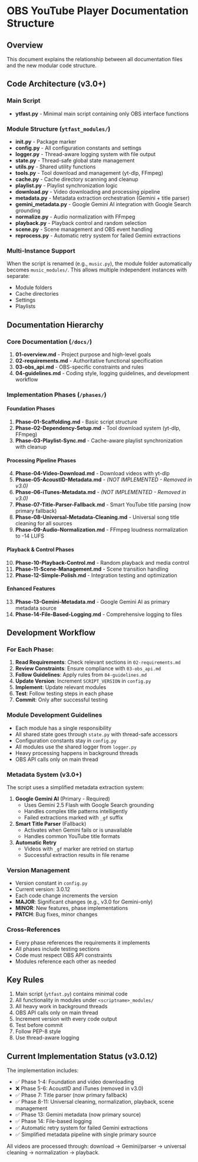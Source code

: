 # OBS YouTube Player Documentation Structure

## Overview
This document explains the relationship between all documentation files and the new modular code structure.

## Code Architecture (v3.0+)

### Main Script
- **ytfast.py** - Minimal main script containing only OBS interface functions

### Module Structure (`ytfast_modules/`)
- **__init__.py** - Package marker
- **config.py** - All configuration constants and settings
- **logger.py** - Thread-aware logging system with file output
- **state.py** - Thread-safe global state management
- **utils.py** - Shared utility functions
- **tools.py** - Tool download and management (yt-dlp, FFmpeg)
- **cache.py** - Cache directory scanning and cleanup
- **playlist.py** - Playlist synchronization logic
- **download.py** - Video downloading and processing pipeline
- **metadata.py** - Metadata extraction orchestration (Gemini + title parser)
- **gemini_metadata.py** - Google Gemini AI integration with Google Search grounding
- **normalize.py** - Audio normalization with FFmpeg
- **playback.py** - Playback control and random selection
- **scene.py** - Scene management and OBS event handling
- **reprocess.py** - Automatic retry system for failed Gemini extractions

### Multi-Instance Support
When the script is renamed (e.g., `music.py`), the module folder automatically becomes `music_modules/`. This allows multiple independent instances with separate:
- Module folders
- Cache directories
- Settings
- Playlists

## Documentation Hierarchy

### Core Documentation (`/docs/`)
1. **01-overview.md** - Project purpose and high-level goals
2. **02-requirements.md** - Authoritative functional specification
3. **03-obs_api.md** - OBS-specific constraints and rules
4. **04-guidelines.md** - Coding style, logging guidelines, and development workflow

### Implementation Phases (`/phases/`)

#### Foundation Phases
1. **Phase-01-Scaffolding.md** - Basic script structure
2. **Phase-02-Dependency-Setup.md** - Tool download system (yt-dlp, FFmpeg)
3. **Phase-03-Playlist-Sync.md** - Cache-aware playlist synchronization with cleanup

#### Processing Pipeline Phases
4. **Phase-04-Video-Download.md** - Download videos with yt-dlp
5. **Phase-05-AcoustID-Metadata.md** - *(NOT IMPLEMENTED - Removed in v3.0)*
6. **Phase-06-iTunes-Metadata.md** - *(NOT IMPLEMENTED - Removed in v3.0)*
7. **Phase-07-Title-Parser-Fallback.md** - Smart YouTube title parsing (now primary fallback)
8. **Phase-08-Universal-Metadata-Cleaning.md** - Universal song title cleaning for all sources
9. **Phase-09-Audio-Normalization.md** - FFmpeg loudness normalization to -14 LUFS

#### Playback & Control Phases
10. **Phase-10-Playback-Control.md** - Random playback and media control
11. **Phase-11-Scene-Management.md** - Scene transition handling
12. **Phase-12-Simple-Polish.md** - Integration testing and optimization

#### Enhanced Features
13. **Phase-13-Gemini-Metadata.md** - Google Gemini AI as primary metadata source
14. **Phase-14-File-Based-Logging.md** - Comprehensive logging to files

## Development Workflow

### For Each Phase:
1. **Read Requirements**: Check relevant sections in `02-requirements.md`
2. **Review Constraints**: Ensure compliance with `03-obs_api.md`
3. **Follow Guidelines**: Apply rules from `04-guidelines.md`
4. **Update Version**: Increment `SCRIPT_VERSION` in `config.py`
5. **Implement**: Update relevant modules
6. **Test**: Follow testing steps in each phase
7. **Commit**: Only after successful testing

### Module Development Guidelines
- Each module has a single responsibility
- All shared state goes through `state.py` with thread-safe accessors
- Configuration constants stay in `config.py`
- All modules use the shared logger from `logger.py`
- Heavy processing happens in background threads
- OBS API calls only on main thread

### Metadata System (v3.0+)
The script uses a simplified metadata extraction system:
1. **Google Gemini AI** (Primary - Required)
   - Uses Gemini 2.5 Flash with Google Search grounding
   - Handles complex title patterns intelligently
   - Failed extractions marked with `_gf` suffix
2. **Smart Title Parser** (Fallback)
   - Activates when Gemini fails or is unavailable
   - Handles common YouTube title formats
3. **Automatic Retry**
   - Videos with `_gf` marker are retried on startup
   - Successful extraction results in file rename

### Version Management
- Version constant in `config.py`
- Current version: 3.0.12
- Each code change increments the version
- **MAJOR**: Significant changes (e.g., v3.0 for Gemini-only)
- **MINOR**: New features, phase implementations
- **PATCH**: Bug fixes, minor changes

### Cross-References
- Every phase references the requirements it implements
- All phases include testing sections
- Code must respect OBS API constraints
- Modules reference each other as needed

## Key Rules
1. Main script (`ytfast.py`) contains minimal code
2. All functionality in modules under `<scriptname>_modules/`
3. All heavy work in background threads
4. OBS API calls only on main thread
5. Increment version with every code output
6. Test before commit
7. Follow PEP-8 style
8. Use thread-aware logging

## Current Implementation Status (v3.0.12)
The implementation includes:
- ✅ Phase 1-4: Foundation and video downloading
- ❌ Phase 5-6: AcoustID and iTunes (removed in v3.0)
- ✅ Phase 7: Title parser (now primary fallback)
- ✅ Phase 8-11: Universal cleaning, normalization, playback, scene management
- ✅ Phase 13: Gemini metadata (now primary source)
- ✅ Phase 14: File-based logging
- ✅ Automatic retry system for failed Gemini extractions
- ✅ Simplified metadata pipeline with single primary source

All videos are processed through: download → Gemini/parser → universal cleaning → normalization → playback.